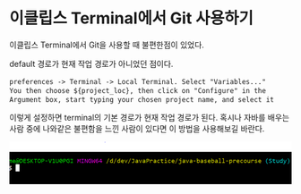 # 이클립스 Terminal에서 Git 사용하기

이클립스 Terminal에서 Git을 사용할 때 불편한점이 있었다.

default 경로가 현재 작업 경로가 아니었던 점이다.

    preferences -> Terminal -> Local Terminal. Select "Variables..."
    You then choose ${project_loc}, then click on "Configure" in the Argument box, start typing your chosen project name, and select it

이렇게 설정하면 terminal의 기본 경로가 현재 작업 경로가 된다. 혹시나 자바를 배우는 사람 중에 나와같은 불편함을 느낀 사람이 있다면 이 방법을 사용해보길 바란다.

![](/img/git_0.PNG)